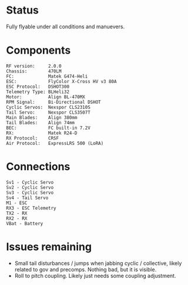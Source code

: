 # Status
Fully flyable under all conditions and manuevers.

# Components
```
RF version:     2.0.0
Chassis:        470LM
FC:             Matek G474-Heli
ESC:            FlyColor X-Cross HV v3 80A
ESC Protocol:   DSHOT300
Telemetry Type: BLHeli32
Motor:          Align BL-470MX
RPM Signal:     Bi-Directional DSHOT
Cyclic Servos:  Nexspor CLS2310S
Tail Servo:     Nexspor CLS3507T
Main Blades:    Align 380mm
Tail Blades:    Align 74mm
BEC:            FC built-in 7.2V
RX:             Matek R24-D
RX Protocol:    CRSF
Air Protocol:   ExpressLRS 500 (LoRA)
```

# Connections
```
Sv1 - Cyclic Servo
Sv2 - Cyclic Servo
Sv3 - Cyclic Servo
Sv4 - Tail Servo
M1 - ESC
RX3 - ESC Telemetry
TX2 - RX
RX2 - RX
VBat - Battery
```

# Issues remaining
- Small tail disturbances / jumps when jabbing cyclic / collective, likely related to gov and precomps. Nothing bad, but it is visible.
- Roll to pitch coupling. Likely just needs some coupling adjustment.
